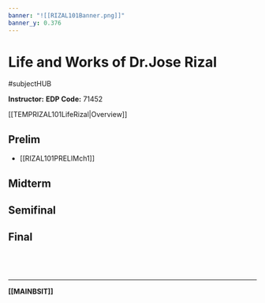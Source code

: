 ```yaml
---
banner: "![[RIZAL101Banner.png]]"
banner_y: 0.376
---
```

# Life and Works of Dr.Jose Rizal
#subjectHUB 

**Instructor:** 
**EDP Code:** 71452

[[TEMPRIZAL101LifeRizal|Overview]]

## Prelim
- [[RIZAL101PRELIMch1]]
## Midterm
## Semifinal
## Final

<br>

# 
---
**[[MAINBSIT]]**